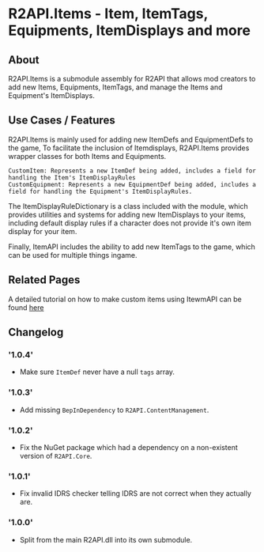 # R2API.Items - Item, ItemTags, Equipments, ItemDisplays and more 
## About

R2API.Items is a submodule assembly for R2API that allows mod creators to add new Items, Equipments, ItemTags, and manage the Items and Equipment's ItemDisplays.

## Use Cases / Features

R2API.Items is mainly used for adding new ItemDefs and EquipmentDefs to the game, To facilitate the inclusion of Itemdisplays, R2API.Items provides wrapper classes for both Items and Equipments.

    CustomItem: Represents a new ItemDef being added, includes a field for handling the Item's ItemDisplayRules
    CustomEquipment: Represents a new EquipmentDef being added, includes a field for handling the Equipment's ItemDisplayRules.

The ItemDisplayRuleDictionary is a class included with the module, which provides utilities and systems for adding new ItemDisplays to your items, including default display rules if a character does not provide it's own item display for your item.

Finally, ItemAPI includes the ability to add new ItemTags to the game, which can be used for multiple things ingame.

## Related Pages

A detailed tutorial on how to make custom items using ItewmAPI can be found [here](https://risk-of-thunder.github.io/R2Wiki/Mod-Creation/Assets/Items/)

## Changelog

### '1.0.4'
* Make sure `ItemDef` never have a null `tags` array.

### '1.0.3'
* Add missing `BepInDependency` to `R2API.ContentManagement`.

### '1.0.2'
* Fix the NuGet package which had a dependency on a non-existent version of `R2API.Core`.

### '1.0.1'
* Fix invalid IDRS checker telling IDRS are not correct when they actually are.

### '1.0.0'
* Split from the main R2API.dll into its own submodule.
